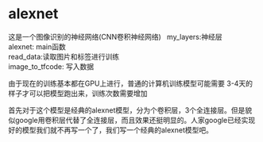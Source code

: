 # alexnet
这是一个图像识别的神经网络(CNN卷积神经网络)  
my_layers:神经层  
alexnet: main函数  
read_data:读取图片和标签进行训练  
image_to_tfcode: 写入数据   

由于现在的训练基本都在GPU上进行，普通的计算机训练模型可能需要 3-4天的样子才可以把模型跑出来，训练次数需要增加  

首先对于这个模型是经典的alexnet模型，分为个卷积层，3个全连接层。但是貌似google用卷积层代替了全连接层，而且效果还挺明显的。人家google已经实现好的模型我们就不再写一个了，我们写一个经典的alexnet模型吧。
